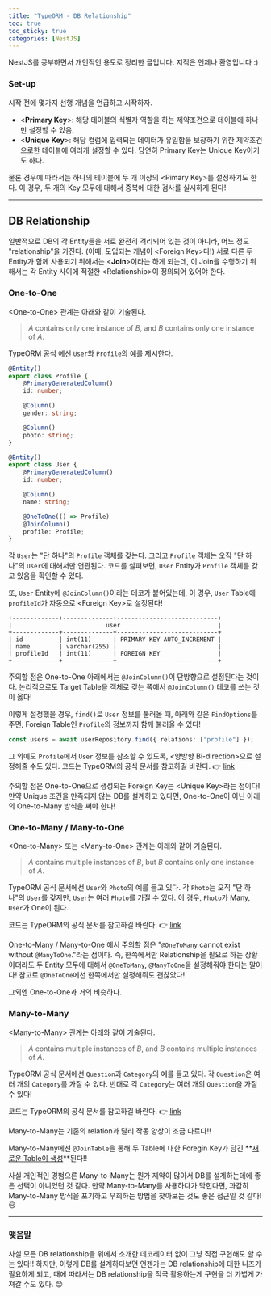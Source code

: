 ```yaml
---
title: "TypeORM - DB Relationship"
toc: true
toc_sticky: true
categories: [NestJS]
---
```


NestJS를 공부하면서 개인적인 용도로 정리한 글입니다. 지적은 언제나 환영입니다 :)

### Set-up

시작 전에 몇가지 선행 개념을 언급하고 시작하자.

- \<**Primary Key**\>: 해당 테이블의 식별자 역할을 하는 제약조건으로 테이블에 하나만 설정할 수 있음.
- \<**Unique Key**\>: 해당 컬럼에 입력되는 데이터가 유일함을 보장하기 위한 제약조건으로한 테이블에 여러개 설정할 수 있다. 당연히 Primary Key는 Unique Key이기도 하다.

물론 경우에 따라서는 하나의 테이블에 두 개 이상의 \<Pimary Key\>를 설정하기도 한다. 이 경우, 두 개의 Key 모두에 대해서 중복에 대한 검사를 실시하게 된다!


<hr/>

## DB Relationship

일반적으로 DB의 각 Entity들을 서로 완전히 격리되어 있는 것이 아니라, 어느 정도 "relationship"을 가진다. (이때, 도입되는 개념이 \<Foreign Key\>다!) 서로 다른 두 Entity가 함께 사용되기 위해서는 \<**Join**\>이라는 하게 되는데, 이 Join을 수행하기 위해서는 각 Entity 사이에 적절한 \<Relationship\>이 정의되어 있어야 한다.

### One-to-One

\<One-to-One\> 관계는 아래와 같이 기술된다.

> $A$ contains only one instance of $B$, and $B$ contains only one instance of $A$.

TypeORM 공식 에선 `User`와 `Profile`의 예를 제시한다.

``` ts
@Entity()
export class Profile {
    @PrimaryGeneratedColumn()
    id: number;

    @Column()
    gender: string;

    @Column()
    photo: string;
}
```

``` ts
@Entity()
export class User {
    @PrimaryGeneratedColumn()
    id: number;

    @Column()
    name: string;

    @OneToOne(() => Profile)
    @JoinColumn()
    profile: Profile;
}
```

각 `User`는 "단 하나"의 `Profile` 객체를 갖는다. 그리고 `Profile` 객체는 오직 "단 하나"의 `User`에 대해서만 연관된다. 코드를 살펴보면, `User` Entity가 `Profile` 객체를 갖고 있음을 확인할 수 있다.

또, `User` Entity에 `@JoinColumn()`이라는 데코가 붙어있는데, 이 경우, `User` Table에 `profileId`가 자동으로 \<Foreign Key\>로 설정된다!

```
+-------------+--------------+----------------------------+
|                          user                           |
+-------------+--------------+----------------------------+
| id          | int(11)      | PRIMARY KEY AUTO_INCREMENT |
| name        | varchar(255) |                            |
| profileId   | int(11)      | FOREIGN KEY                |
+-------------+--------------+----------------------------+
```

주의할 점은 One-to-One 아래에서는 `@JoinColumn()`이 단방향으로 설정된다는 것이다. 논리적으로도 Target Table을 객체로 갖는 쪽에서 `@JoinColumn()` 데코를 쓰는 것이 옳다!

이렇게 설정했을 경우, `find()`로 `User` 정보를 불러올 때, 아래와 같은 `FindOptions`를 주면, Foreign Table인 `Profile`의 정보까지 함께 불러올 수 있다!

``` ts
const users = await userRepository.find({ relations: ["profile"] });
```

그 외에도 `Profile`에서 `User` 정보를 참조할 수 있도록, \<양방향 Bi-direction\>으로 설정해줄 수도 있다. 코드는 TypeORM의 공식 문서를 참고하길 바란다. 👉 [link](https://typeorm.io/#/one-to-one-relations/)

주의할 점은 One-to-One으로 생성되는 Foreign Key는 \<Unique Key\>라는 점이다! 만약 Unique 조건을 만족되지 않는 DB를 설계하고 있다면, One-to-One이 아닌 아래의 One-to-Many 방식을 써야 한다!

### One-to-Many / Many-to-One

\<One-to-Many\> 또는 \<Many-to-One\> 관계는 아래와 같이 기술된다.

> $A$ contains multiple instances of $B$, but $B$ contains only one instance of $A$.

TypeORM 공식 문서에선 `User`와 `Photo`의 예를 들고 있다. 각 `Photo`는 오직 "단 하나"의 `User`를 갖지만, `User`는 여러 `Photo`를 가질 수 있다. 이 경우, `Photo`가 Many, `User`가 One이 된다.

코드는 TypeORM의 공식 문서를 참고하길 바란다. 👉 [link](https://typeorm.io/#/many-to-one-one-to-many-relations)

One-to-Many / Many-to-One 에서 주의할 점은 "`@OneToMany` cannot exist without `@ManyToOne`."라는 점이다. 즉, 한쪽에서만 Relationship을 필요로 하는 상황이더라도 두 Entity 모두에 대해서 `@OneToMany`, `@ManyToOne`을 설정해줘야 한다는 말이다! 참고로 `@OneToOne`에선 한쪽에서만 설정해줘도 괜찮았다!

그외엔 One-to-One과 거의 비슷하다.

### Many-to-Many

\<Many-to-Many\> 관계는 아래와 같이 기술된다.

> $A$ contains multiple instances of $B$, and $B$ contains multiple instances of $A$.

TypeORM 공식 문서에선 `Question`과 `Category`의 예를 들고 있다. 각 `Question`은 여러 개의 `Category`를 가질 수 있다. 반대로 각 `Category`는 여러 개의 `Question`을 가질 수 있다!

코드는 TypeORM의 공식 문서를 참고하길 바란다. 👉 [link](https://typeorm.io/#/many-to-many-relations)

Many-to-Many는 기존의 relation과 달리 작동 양상이 조금 다르다!!

Many-to-Many에선 `@JoinTable`을 통해 두 Table에 대한 Foregin Key가 담긴 **<u>새로운 Table이 생성</u>**된다!!

사실 개인적인 경험으론 Many-to-Many는 뭔가 제약이 많아서 DB를 설계하는데에 좋은 선택이 아니었던 것 같다. 만약 Many-to-Many를 사용하다가 막힌다면, 과감히 Many-to-Many 방식을 포기하고 우회하는 방법을 찾아보는 것도 좋은 접근일 것 같다! 😥

<hr/>

### 맺음말

사실 모든 DB relationship을 위에서 소개한 데코레이터 없이 그냥 직접 구현해도 할 수는 있다!! 하지만, 이렇게 DB를 설계하다보면 언젠가는 DB relationship에 대한 니즈가 필요하게 되고, 때에 따라서는 DB relationship을 적극 활용하는게 구현을 더 가볍게 가져갈 수도 있다. 😊
